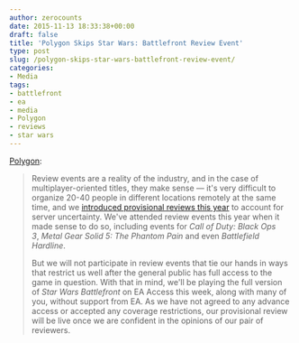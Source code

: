 ```yaml
---
author: zerocounts
date: 2015-11-13 18:33:38+00:00
draft: false
title: 'Polygon Skips Star Wars: Battlefront Review Event'
type: post
slug: /polygon-skips-star-wars-battlefront-review-event/
categories:
- Media
tags:
- battlefront
- ea
- media
- Polygon
- reviews
- star wars
---
```


[Polygon](http://www.polygon.com/2015/11/12/9724656/star-wars-battlefront-reviews-ea-access):

> Review events are a reality of the industry, and in the case of multiplayer-oriented titles, they make sense — it's very difficult to organize 20-40 people in different locations remotely at the same time, and we [introduced provisional reviews this year](http://www.polygon.com/pages/introducing-provisional-reviews) to account for server uncertainty. We've attended review events this year when it made sense to do so, including events for _Call of Duty: Black Ops 3_, _Metal Gear Solid 5: The Phantom Pain_ and even _Battlefield Hardline_.
>
> But we will not participate in review events that tie our hands in ways that restrict us well after the general public has full access to the game in question. With that in mind, we'll be playing the full version of _Star Wars Battlefront_ on EA Access this week, along with many of you, without support from EA. As we have not agreed to any advance access or accepted any coverage restrictions, our provisional review will be live once we are confident in the opinions of our pair of reviewers.
